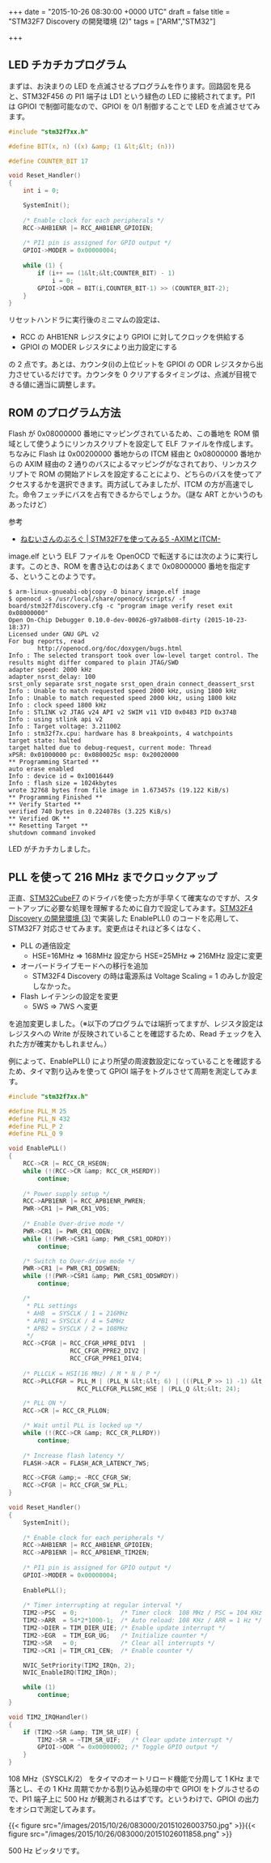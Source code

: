 
+++
date = "2015-10-26 08:30:00 +0000 UTC"
draft = false
title = "STM32F7 Discovery の開発環境 (2)"
tags = ["ARM","STM32"]

+++
## LED チカチカプログラム

まずは、お決まりの LED を点滅させるプログラムを作ります。回路図を見ると、STM32F456 の PI1 端子は LD1 という緑色の LED に接続されてます。PI1 は GPIOI で制御可能なので、GPIOI を 0/1 制御することで LED を点滅させてみます。

```c
#include "stm32f7xx.h"

#define BIT(x, n) ((x) &amp; (1 &lt;&lt; (n)))

#define COUNTER_BIT 17

void Reset_Handler()
{
    int i = 0;

    SystemInit();
    
    /* Enable clock for each peripherals */
    RCC->AHB1ENR |= RCC_AHB1ENR_GPIOIEN;
    
    /* PI1 pin is assigned for GPIO output */
    GPIOI->MODER = 0x00000004;
    
    while (1) {
        if (i++ == (1&lt;&lt;COUNTER_BIT) - 1)
            i = 0;
        GPIOI->ODR = BIT(i,COUNTER_BIT-1) >> (COUNTER_BIT-2);
    }
}

```


リセットハンドラに実行後のミニマムの設定は、

<ul>
<li>RCC の AHB1ENR レジスタにより GPIOI に対してクロックを供給する</li>
<li>GPIOI の MODER レジスタにより出力設定にする</li>
</ul>


の 2 点です。あとは、カウンタ(i)の上位ビットを GPIOI の ODR レジスタから出力させているだけです。カウンタを 0 クリアするタイミングは、点滅が目視できる値に適当に調整します。

## ROM のプログラム方法

Flash が 0x08000000 番地にマッピングされているため、この番地を ROM 領域として使うようにリンカスクリプトを設定して ELF ファイルを作成します。ちなみに Flash は 0x00200000 番地からの ITCM 経由と 0x08000000 番地からの AXIM 経由の 2 通りのバスによるマッピングがなされており、リンカスクリプトで ROM の開始アドレスを設定することにより、どちらのバスを使ってアクセスするかを選択できます。両方試してみましたが、ITCM の方が高速でした。命令フェッチにバスを占有できるからでしょうか。（謎な ART とかいうのもあったけど）

参考

<ul>
<li><a href="http://nemuisan.blog.bai.ne.jp/?eid=216000">ねむいさんのぶろぐ | STM32F7を使ってみる5 -AXIMとITCM-</a></li>
</ul>


image.elf という ELF ファイルを OpenOCD で転送するには次のように実行します。このとき、ROM を書き込むのはあくまで 0x08000000 番地を指定する、ということのようです。

```
$ arm-linux-gnueabi-objcopy -O binary image.elf image
$ openocd -s /usr/local/share/openocd/scripts/ -f board/stm32f7discovery.cfg -c "program image verify reset exit 0x08000000"
Open On-Chip Debugger 0.10.0-dev-00026-g97a8b08-dirty (2015-10-23-18:37)
Licensed under GNU GPL v2
For bug reports, read
        http://openocd.org/doc/doxygen/bugs.html
Info : The selected transport took over low-level target control. The results might differ compared to plain JTAG/SWD
adapter speed: 2000 kHz
adapter_nsrst_delay: 100
srst_only separate srst_nogate srst_open_drain connect_deassert_srst
Info : Unable to match requested speed 2000 kHz, using 1800 kHz
Info : Unable to match requested speed 2000 kHz, using 1800 kHz
Info : clock speed 1800 kHz
Info : STLINK v2 JTAG v24 API v2 SWIM v11 VID 0x0483 PID 0x374B
Info : using stlink api v2
Info : Target voltage: 3.211002
Info : stm32f7x.cpu: hardware has 8 breakpoints, 4 watchpoints
target state: halted
target halted due to debug-request, current mode: Thread
xPSR: 0x01000000 pc: 0x0800025c msp: 0x20020000
** Programming Started **
auto erase enabled
Info : device id = 0x10016449
Info : flash size = 1024kbytes
wrote 32768 bytes from file image in 1.673457s (19.122 KiB/s)
** Programming Finished **
** Verify Started **
verified 740 bytes in 0.224078s (3.225 KiB/s)
** Verified OK **
** Resetting Target **
shutdown command invoked
```


LED がチカチカしました。

## PLL を使って 216 MHz までクロックアップ

正直、<a href="http://www.st.com/web/jp/catalog/tools/PF261909">STM32CubeF7</a> のドライバを使った方が手早くて確実なのですが、スタートアップに必要な処理を理解するために自力で設定してみます。<a href="http://tanakahx.hatenablog.com/entry/2015/08/23/191726">STM32F4 Discovery の開発環境 (3)</a> で実装した EnablePLL() のコードを応用して、STM32F7 対応させてみます。変更点はそれほど多くはなく、

<ul>
<li>PLL の逓倍設定

<ul>
<li>HSE=16MHz ⇒ 168MHz 設定から HSE=25MHz ⇒ 216MHz 設定に変更</li>
</ul>
</li>
<li>オーバードライブモードへの移行を追加

<ul>
<li>STM32F4 Discovery の時は電源系は Voltage Scaling = 1 のみしか設定しなかった。</li>
</ul>
</li>
<li>Flash レイテンシの設定を変更

<ul>
<li>5WS ⇒ 7WS へ変更</li>
</ul>
</li>
</ul>


を追加変更しました。（※以下のプログラムでは端折ってますが、レジスタ設定はレジスタへの Write が反映されていることを確認するため、Read チェックを入れた方が確実かもしれません。）

例によって、EnablePLL() により所望の周波数設定になっていることを確認するため、タイマ割り込みを使って GPIOI 端子をトグルさせて周期を測定してみます。

```c
#include "stm32f7xx.h"

#define PLL_M 25
#define PLL_N 432
#define PLL_P 2
#define PLL_Q 9

void EnablePLL()
{
    RCC->CR |= RCC_CR_HSEON;
    while (!(RCC->CR &amp; RCC_CR_HSERDY))
        continue;
    
    /* Power supply setup */
    RCC->APB1ENR |= RCC_APB1ENR_PWREN;
    PWR->CR1 |= PWR_CR1_VOS;
    
    /* Enable Over-drive mode */
    PWR->CR1 |= PWR_CR1_ODEN;
    while (!(PWR->CSR1 &amp; PWR_CSR1_ODRDY))
        continue;

    /* Switch to Over-drive mode */
    PWR->CR1 |= PWR_CR1_ODSWEN;
    while (!(PWR->CSR1 &amp; PWR_CSR1_ODSWRDY))
        continue;

    /*
     * PLL settings
     * AHB  = SYSCLK / 1 = 216MHz
     * APB1 = SYSCLK / 4 = 54MHz
     * APB2 = SYSCLK / 2 = 108MHz
     */
    RCC->CFGR |= RCC_CFGR_HPRE_DIV1  |
                 RCC_CFGR_PPRE2_DIV2 |
                 RCC_CFGR_PPRE1_DIV4;
    
    /* PLLCLK = HSI(16 MHz) / M * N / P */
    RCC->PLLCFGR = PLL_M | (PLL_N &lt;&lt; 6) | (((PLL_P >> 1) -1) &lt;&lt; 16) |
                   RCC_PLLCFGR_PLLSRC_HSE | (PLL_Q &lt;&lt; 24);

    /* PLL ON */
    RCC->CR |= RCC_CR_PLLON;

    /* Wait until PLL is locked up */
    while (!(RCC->CR &amp; RCC_CR_PLLRDY))
        continue;
    
    /* Increase flash latency */
    FLASH->ACR = FLASH_ACR_LATENCY_7WS;

    RCC->CFGR &amp;= ~RCC_CFGR_SW;
    RCC->CFGR |= RCC_CFGR_SW_PLL;
}

void Reset_Handler()
{
    SystemInit();
    
    /* Enable clock for each peripherals */
    RCC->AHB1ENR |= RCC_AHB1ENR_GPIOIEN;
    RCC->APB1ENR |= RCC_APB1ENR_TIM2EN;
    
    /* PI1 pin is assigned for GPIO output */
    GPIOI->MODER = 0x00000004;
    
    EnablePLL();
    
    /* Timer interrupting at regular interval */
    TIM2->PSC  = 0;            /* Timer clock  108 MHz / PSC = 104 KHz */
    TIM2->ARR  = 54*2*1000-1;  /* Auto reload: 108 KHz / ARR = 1 Hz */
    TIM2->DIER = TIM_DIER_UIE; /* Enable update interrupt */
    TIM2->EGR  = TIM_EGR_UG;   /* Initialize counter */
    TIM2->SR   = 0;            /* Clear all interrupts */
    TIM2->CR1 |= TIM_CR1_CEN;  /* Enable counter */

    NVIC_SetPriority(TIM2_IRQn, 2);
    NVIC_EnableIRQ(TIM2_IRQn);

    while (1)
        continue;
}

void TIM2_IRQHandler()
{
    if (TIM2->SR &amp; TIM_SR_UIF) {
        TIM2->SR = ~TIM_SR_UIF;   /* Clear update interrupt */
        GPIOI->ODR ^= 0x00000002; /* Toggle GPIO output */
    }
}

```


108 MHz（SYSCLK/2） をタイマのオートリロード機能で分周して 1 KHz まで落とし、その 1 KHz 周期でかかる割り込み処理の中で GPIOI をトグルさせるので、PI1 端子上に 500 Hz が観測されるはずです。というわけで、GPIOI の出力をオシロで測定してみます。

{{< figure src="/images/2015/10/26/083000/20151026003750.jpg"  >}}{{< figure src="/images/2015/10/26/083000/20151026011858.png"  >}}

500 Hz ピッタリです。


